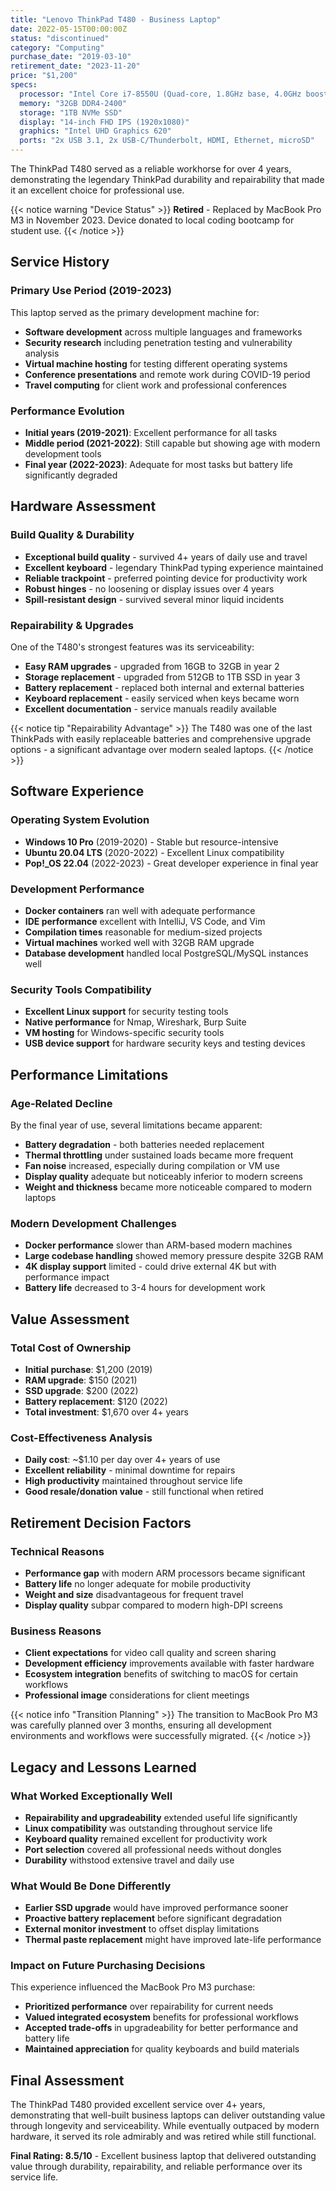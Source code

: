```yaml
---
title: "Lenovo ThinkPad T480 - Business Laptop"
date: 2022-05-15T00:00:00Z
status: "discontinued"
category: "Computing"
purchase_date: "2019-03-10"
retirement_date: "2023-11-20"
price: "$1,200"
specs:
  processor: "Intel Core i7-8550U (Quad-core, 1.8GHz base, 4.0GHz boost)"
  memory: "32GB DDR4-2400"
  storage: "1TB NVMe SSD"
  display: "14-inch FHD IPS (1920x1080)"
  graphics: "Intel UHD Graphics 620"
  ports: "2x USB 3.1, 2x USB-C/Thunderbolt, HDMI, Ethernet, microSD"
---
```


The ThinkPad T480 served as a reliable workhorse for over 4 years, demonstrating the legendary ThinkPad durability and repairability that made it an excellent choice for professional use.

{{< notice warning "Device Status" >}}
**Retired** - Replaced by MacBook Pro M3 in November 2023. Device donated to local coding bootcamp for student use.
{{< /notice >}}

## Service History

### Primary Use Period (2019-2023)
This laptop served as the primary development machine for:
- **Software development** across multiple languages and frameworks
- **Security research** including penetration testing and vulnerability analysis  
- **Virtual machine hosting** for testing different operating systems
- **Conference presentations** and remote work during COVID-19 period
- **Travel computing** for client work and professional conferences

### Performance Evolution
- **Initial years (2019-2021)**: Excellent performance for all tasks
- **Middle period (2021-2022)**: Still capable but showing age with modern development tools
- **Final year (2022-2023)**: Adequate for most tasks but battery life significantly degraded

## Hardware Assessment

### Build Quality & Durability
- **Exceptional build quality** - survived 4+ years of daily use and travel
- **Excellent keyboard** - legendary ThinkPad typing experience maintained
- **Reliable trackpoint** - preferred pointing device for productivity work
- **Robust hinges** - no loosening or display issues over 4 years
- **Spill-resistant design** - survived several minor liquid incidents

### Repairability & Upgrades
One of the T480's strongest features was its serviceability:
- **Easy RAM upgrades** - upgraded from 16GB to 32GB in year 2
- **Storage replacement** - upgraded from 512GB to 1TB SSD in year 3
- **Battery replacement** - replaced both internal and external batteries
- **Keyboard replacement** - easily serviced when keys became worn
- **Excellent documentation** - service manuals readily available

{{< notice tip "Repairability Advantage" >}}
The T480 was one of the last ThinkPads with easily replaceable batteries and comprehensive upgrade options - a significant advantage over modern sealed laptops.
{{< /notice >}}

## Software Experience

### Operating System Evolution
- **Windows 10 Pro** (2019-2020) - Stable but resource-intensive
- **Ubuntu 20.04 LTS** (2020-2022) - Excellent Linux compatibility
- **Pop!_OS 22.04** (2022-2023) - Great developer experience in final year

### Development Performance
- **Docker containers** ran well with adequate performance
- **IDE performance** excellent with IntelliJ, VS Code, and Vim
- **Compilation times** reasonable for medium-sized projects
- **Virtual machines** worked well with 32GB RAM upgrade
- **Database development** handled local PostgreSQL/MySQL instances well

### Security Tools Compatibility
- **Excellent Linux support** for security testing tools
- **Native performance** for Nmap, Wireshark, Burp Suite
- **VM hosting** for Windows-specific security tools
- **USB device support** for hardware security keys and testing devices

## Performance Limitations

### Age-Related Decline
By the final year of use, several limitations became apparent:
- **Battery degradation** - both batteries needed replacement
- **Thermal throttling** under sustained loads became more frequent
- **Fan noise** increased, especially during compilation or VM use
- **Display quality** adequate but noticeably inferior to modern screens
- **Weight and thickness** became more noticeable compared to modern laptops

### Modern Development Challenges
- **Docker performance** slower than ARM-based modern machines
- **Large codebase handling** showed memory pressure despite 32GB RAM
- **4K display support** limited - could drive external 4K but with performance impact
- **Battery life** decreased to 3-4 hours for development work

## Value Assessment

### Total Cost of Ownership
- **Initial purchase**: $1,200 (2019)
- **RAM upgrade**: $150 (2021)
- **SSD upgrade**: $200 (2022)
- **Battery replacement**: $120 (2022)
- **Total investment**: $1,670 over 4+ years

### Cost-Effectiveness Analysis
- **Daily cost**: ~$1.10 per day over 4+ years of use
- **Excellent reliability** - minimal downtime for repairs
- **High productivity** maintained throughout service life
- **Good resale/donation value** - still functional when retired

## Retirement Decision Factors

### Technical Reasons
- **Performance gap** with modern ARM processors became significant
- **Battery life** no longer adequate for mobile productivity
- **Weight and size** disadvantageous for frequent travel
- **Display quality** subpar compared to modern high-DPI screens

### Business Reasons
- **Client expectations** for video call quality and screen sharing
- **Development efficiency** improvements available with faster hardware
- **Ecosystem integration** benefits of switching to macOS for certain workflows
- **Professional image** considerations for client meetings

{{< notice info "Transition Planning" >}}
The transition to MacBook Pro M3 was carefully planned over 3 months, ensuring all development environments and workflows were successfully migrated.
{{< /notice >}}

## Legacy and Lessons Learned

### What Worked Exceptionally Well
- **Repairability and upgradeability** extended useful life significantly
- **Linux compatibility** was outstanding throughout service life
- **Keyboard quality** remained excellent for productivity work
- **Port selection** covered all professional needs without dongles
- **Durability** withstood extensive travel and daily use

### What Would Be Done Differently
- **Earlier SSD upgrade** would have improved performance sooner
- **Proactive battery replacement** before significant degradation
- **External monitor investment** to offset display limitations
- **Thermal paste replacement** might have improved late-life performance

### Impact on Future Purchasing Decisions
This experience influenced the MacBook Pro M3 purchase:
- **Prioritized performance** over repairability for current needs
- **Valued integrated ecosystem** benefits for professional workflows
- **Accepted trade-offs** in upgradeability for better performance and battery life
- **Maintained appreciation** for quality keyboards and build materials

## Final Assessment

The ThinkPad T480 provided excellent service over 4+ years, demonstrating that well-built business laptops can deliver outstanding value through longevity and serviceability. While eventually outpaced by modern hardware, it served its role admirably and was retired while still functional.

**Final Rating: 8.5/10** - Excellent business laptop that delivered outstanding value through durability, repairability, and reliable performance over its service life.
